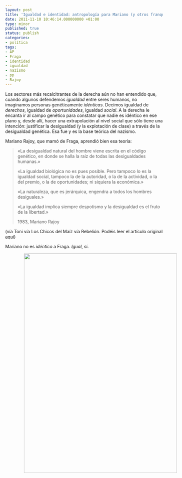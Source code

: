 ```yaml
---
layout: post
title: 'Igualdad e identidad: antropología para Mariano (y otros franquistas)'
date: 2011-11-10 10:46:14.000000000 +01:00
type: minor
published: true
status: publish
categories:
- política
tags:
- AP
- Fraga
- identidad
- igualdad
- nazismo
- pp
- Rajoy
---
```

<p>Los sectores más recalcitrantes de la derecha aún no han entendido que, 
cuando algunos defendemos <em>igualdad </em>entre seres humanos, 
no imaginamos personas genéticamente <em>idénticas</em>. Decimos igualdad de 
<em>derechos</em>, igualdad de <em>oportunidades</em>, igualdad <em>social</em>. 
A la derecha le encanta ir al campo genético para constatar que nadie es 
idéntico en ese plano y, desde allí, hacer una extrapolación al nivel social 
que sólo tiene una intención: justificar la desigualdad (y la explotación de clase) 
a través de la desigualdad genética. Esa fue y es la base teórica del nazismo.</p>

<p>Mariano Rajoy, que mamó de Fraga, aprendió bien esa teoría:</p>
<blockquote><p>«La desigualdad natural del hombre viene escrita en el código genético, en donde se halla la raíz de todas las desigualdades humanas.»</p>
<p>«La igualdad biológica no es pues posible. Pero tampoco lo es la igualdad social, 
tampoco la de la autoridad, o la de la actividad, o la del premio, o la de oportunidades; 
ni siquiera la económica.»</p>
<p>«La naturaleza, que es jerárquica, engendra a todos los hombres desiguales.»</p>
<p>«La igualdad implica siempre despotismo y la desigualdad es el fruto de la libertad.»</p>
<p>1983, Mariano Rajoy</p></blockquote>
<p>(vía Toni vía Los Chicos del Maíz vía Rebelión. 
Podéis leer el artículo original <a href="http://www.kaosenlared.net/noticia/rajoy-en-1983">aquí</a>)</p>
<p>Mariano no es <em>idéntico</em> a Fraga. <em>Igual</em>, sí.</p>
<p style="text-align: center;"><a href="http://albertolumbreras.com/blog/wp-content/uploads/2011/11/rajoyfraga.jpg"><img class="aligncenter size-full wp-image-1424" style="margin-left: 60px; margin-right: 60px;" title="rajoyfraga" src="{{ site.baseurl }}/assets/rajoyfraga.jpg" alt="" width="489" height="700" /></a></p>

